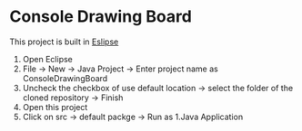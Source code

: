 Console Drawing Board
============
This project is built in [Eslipse](https://www.eclipse.org/)
1. Open Eclipse
2. File -> New -> Java Project -> Enter project name as ConsoleDrawingBoard
3. Uncheck the checkbox of use default location -> select the folder of the cloned repository -> Finish
4. Open this project
5. Click on src -> default packge -> Run as 1.Java Application
